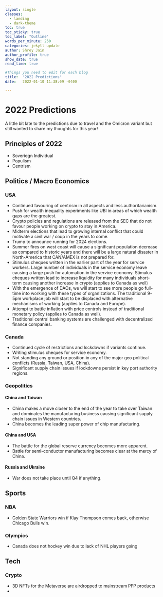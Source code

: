 ```yaml
---
layout: single
classes:
  - landing
  - dark-theme
toc: true
toc_sticky: true
toc_label: "Outline"
words_per_minute: 250
categories: jekyll update
author: Shrey Jain
author_profile: true
show_date: true
read_time: true

#Things you need to edit for each blog
title:  "2022 Predictions"
date:   2022-01-10 11:38:09 -0400

---
```

# 2022 Predictions

A little bit late to the predictions due to travel and the Omicron variant but still wanted to share my thoughts for this year!

## Principles of 2022

- Soveriegn Individual
- Populism
- Centrism

## Politics / Macro Economics

### USA
- Continued favouring of centrism in all aspects and less authoritarianism.
- Push for wealth inequality experiments like UBI in areas of which wealth gaps are the greatest.
- Crypto policies and regulations are released from the SEC that do not favour people working on crypto to stay in America.
- Midterm elections that lead to growing internal conflict that could motivate a civil war / coup in the years to come.
- Trump to announce running for 2024 elections.
- Summer fires on west coast will cause a significant population decrease as compared to historic years and there will be a large natural disaster in North-America that CAN/AMEX is not prepared for.
- Stimulus cheques written in the earlier part of the year for service workers. Large number of individuals in the service economy leave causing a large push for automation in the service economy. Stimulus cheques written lead to increase liquidity for many individuals short-term causing another increase in crypto (applies to Canada as well)
- With the emergence of DAOs, we will start to see more people go full-time into working with these types of organizations. The traditional 9-5pm workplace job will start to be displaced with alternative mechanisms of working (applies to Canada and Europe).
- Attempt to battle inflation with price controls instead of traditional monetary policy (applies to Canada as well).
- Traditional central banking systems are challenged with decentralized finance companies.


### Canada
- Continued cycle of restrictions and lockdowns if variants continue.
- Writing stimulus cheques for service economy.
- Not standing any ground or position in any of the major geo political conflicts (Russia, Taiwan, USA, China).
- Significant supply chain issues if lockdowns persist in key port authority regions.

### Geopolitics

#### China and Taiwan
- China makes a move closer to the end of the year to take over Taiwan and dominates the manufacturing business causing significant supply chain issues in Western countries.
- China becomes the leading super power of chip manufacturing.

#### China and USA
- The battle for the global reserve currency becomes more apparent.
- Battle for semi-conductor manufacturing becomes clear at the mercy of China.

#### Russia and Ukraine
- War does not take place until Q4 if anything.

## Sports

### NBA

- Golden State Warriors win if Klay Thompson comes back, otherwise Chicago Bulls win.

### Olympics

- Canada does not hockey win due to lack of NHL players going

## Tech

### Crypto

- 3D NFTs for the Metaverse are airdropped to mainstream PFP products
-
